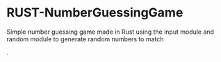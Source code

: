 # RUST-NumberGuessingGame
Simple number guessing game made in Rust using the input module and random module to generate random numbers to match

.[](./images/1-rustguessinggame.JPG)
